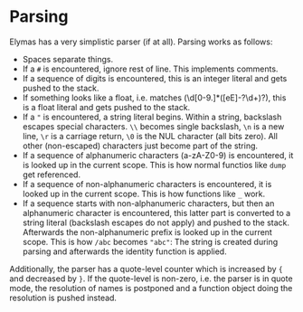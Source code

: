 Parsing
=======

Elymas has a very simplistic parser (if at all). Parsing works as follows:
* Spaces separate things.
* If a `#` is encountered, ignore rest of line. This implements comments.
* If a sequence of digits is encountered, this is an integer literal and gets
  pushed to the stack.
* If something looks like a float, i.e. matches (\\d[0-9.]*([eE]-?\\d+)?),
  this is a float literal and gets pushed to the stack.
* If a `"` is encountered, a string literal begins. Within a string, backslash
  escapes special characters. `\\` becomes single backslash, `\n` is a new line,
  `\r` is a carriage return, `\0` is the NUL character (all bits zero). All
  other (non-escaped) characters just become part of the string.
* If a sequence of alphanumeric characters (a-zA-Z0-9) is encountered,
  it is looked up in the current scope. This is how normal functios like `dump`
  get referenced.
* If a sequence of non-alphanumeric characters is encountered,
  it is looked up in the current scope. This is how functions like `_` work.
* If a sequence starts with non-alphanumeric characters, but then an alphanumeric
  character is encountered, this latter part is converted to a string literal
  (backslash escapes do not apply) and pushed to the stack. Afterwards the
  non-alphanumeric prefix is looked up in the current scope. This is how
  `/abc` becomes `"abc"`: The string is created during parsing and afterwards
  the identity function is applied.

Additionally, the parser has a quote-level counter which is increased by `{`
and decreased by `}`. If the quote-level is non-zero, i.e. the parser is in
quote mode, the resolution of names is postponed and a function object doing
the resolution is pushed instead.
